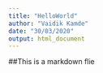 ```yaml
---
title: "HelloWorld"
author: "Vaidik Kamde"
date: "30/03/2020"
output: html_document
---
```



##This is a markdown flie
